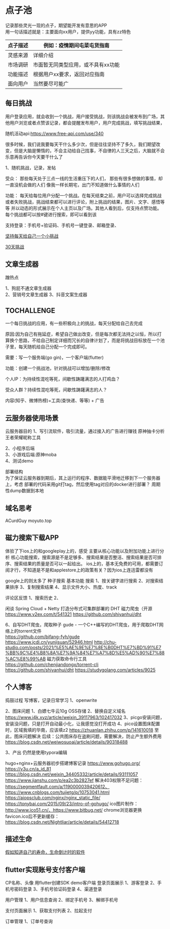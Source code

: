 # 点子池
记录那些灵光一现的点子，期望能开发有意思的APP  
用一句话描述就是：主要面向xx用户，提供yy功能，具有zz特色

| 点子描述 | 例如：疫情期间屯菜屯货指南         |
| -------- | ---------------------------------- |
| 灵感来源 | 详细介绍                           |
| 市场调研 | 市面暂无同类型应用，或不具有xx功能 |
| 功能描述 | 根据用户xx要求，返回对应指南       |
| 面向用户 | 当然要尽可能广                     |


## 每日挑战

用户登录应用，就会收到一个挑战，用户接受挑战，则该挑战会被发布到广场，其他用户浏览或者点赞该记录，都会提醒发布用户，用户完成挑战，填写挑战结果，

随机活动api:https://www.free-api.com/use/340


很多时候，我们说我要每天干什么多少次，但是往往坚持不了多久，我们期望改变，但是大脑是懒惰的，不会主动给自己找事，不自律的人三天之后，大脑就不会乐意再告诉你今天要干什么了


1、随机挑战，记录，发帖

受众：
那些每天处于三点一线的生活重压下的人们，
那些有很多想做的事情，却一直没机会做的人们
像我一样长期宅，出门不知道做什么事情的人们

功能：
每天给每位用户分配一个挑战。在每天结束之前，用户可以选择完成挑战或者失败挑战，挑战结束都可以进行评论，附上挑战的结果，图片、文字、感悟等等
并以动态的形式展示在个人主页以及广场。其他人看到后，仅支持点赞功能。
每个挑战都可以按#键进行搜索，即可以看到该

支持登录：手机号+验证码、手机号一键登录、邮箱登录、

[坚持每天给自己一个小挑战](https://www.jianshu.com/p/f154fd6fc8e9)

[30天挑战](https://zhuanlan.zhihu.com/p/28277044)



## 文章生成器
蹭热点

1、狗屁不通文章生成器  
2、营销号文章生成器
3、抖音文案生成器

## TOCHALLENGE
一个每日挑战的应用，有一些积极向上的挑战，每天分配给自己去完成

原因:因为自己有拖延症，希望自己做出改变，但是每次都无法持之以恒，所以打算换个思路，不给自己制定详细而冗长的自律计划了，而是将挑战目标放在一个池子里，每天随机给自己分配一个完成即可。

需要：写一个服务端(go gin)，一个客户端(flutter)

功能：创建一个挑战池，针对挑战可以增加/删除/修改

个人IP：为持续性混吃等死，间歇性踌躇满志的人打鸡血？

受众人群？持续性混吃等死，间歇性踌躇满志的人？



内容(知乎、微博热榜)+工具(查快递、等等) + 广告


## 云服务器使用场景

云服务器目的
1、写引流软件，吸引流量，通过接入的广告进行赚钱
	原神抽卡分析
	王者荣耀昵称工具

2、小程序后端  
3、小游戏后端:原神moba  
4、测试demo

部署结构  
为了保证云服务器到期后，其上运行的程序、数据能平滑地迁移到下一个服务器上，考虑
部署的代码采用git打tag，然后使用tag对应的docker进行部署？
周期性dump数据到本地

## 域名思考

ACurdGuy
moyuto.top

## 磁力搜索下载APP
体验了下ios上的和googleplay上的，感受
主要从核心功能以及附加功能上进行分析
核心功能搜索，搜索源是不是足够多、搜索结果是否整洁、搜索结果是否可排序、搜索结果的质量是否可以一起给出。
ios上的，基本无免费的可用，都需要订阅才行，不知道是不是和applestore上的政策有关？因为ios上连迅雷都没有

google上的则太多了
种子搜索
	基本功能
	搜索
		1、按关键字进行搜索
		2、对搜索结果排序
		3、复制搜索结果
		4、显示文件大小、热度、track

评论区反馈
1、搜索历史
2、

闲谈 Spring Cloud + Netty 打造分布式可集群部署的 DHT 磁力爬虫（开源
	https://www.v2ex.com/t/541321
	https://github.com/shiyanhui/dht

6、自写DHT爬虫，爬取种子
	gude - 一个C++编写的DHT爬虫，用于爬取DHT网络上的torrent文件  
		https://github.com/bifang-fyh/gude
		https://www.jcdi.cn/yunjisuan/52946.html
		http://chu-studio.com/posts/2021/%E5%AE%9E%E7%8E%B0DHT%E7%BD%91%E7%BB%9C%E4%B8%8A%E7%9A%84%E7%A7%8D%E5%AD%90%E7%88%AC%E8%99%AB
	磁力获取命令行工具
		https://github.com/chenjiandongx/torrent-cli
		https://github.com/shiyanhui/dht
	https://studygolang.com/articles/9025



## 个人博客
捣鼓过程
写博客，记录日常学习
1、openwrite

2、图床问题
	1、白嫖七牛云10g OSS存储
	2、替换自定义域名
		https://www.i4k.xyz/article/weixin_39117963/102417032
	3、picgo安装问题，安装没问题，只是打开自动最小化，让我感觉没打开成功
	4、pico设置图床配置时，区域我填的华南，应该填z2
		https://zhuanlan.zhihu.com/p/141610018
	至此，图床问题解决
	后续：公共图床存在盗刷问题，需要解决，防止产生额外费用
	https://blog.csdn.net/weiwosuoai/article/details/90318488

3、产出
仍然是使用typora编辑

hugo+nginx+云服务器初步搭建博客记录
	https://www.gohugo.org/
	https://v3u.cn/a_id_81
	https://blog.csdn.net/weixin_34405332/article/details/93111057
	https://www.jianshu.com/p/ea2c3b2827ef
	解决403权限不足问题：https://segmentfault.com/a/1190000039420612、https://www.cnblogs.com/tujietg/p/10753041.html
	https://aiopsclub.com/nginx/nginx_static_file/
	https://tonybai.com/2015/09/23/intro-of-gohugo/
	ico图片制作：http://www.ico51.cn/、https://www.bitbug.net/
	chrome浏览器更换favicon.ico后不更新缓存：https://blog.csdn.net/Nightliar/article/details/54412718

## 描述生命
[假如知道自己的寿命，生命倒计时的软件](https://v2ex.com/t/834157#reply40)


## flutter实现账号支付客户端

CP名称、头像
用flutter创建SDK demo客户端
登录页面展示
1、游客登录
2、手机号密码登录
3、手机号验证码登录
4、渠道登录

用户管理
1、用户信息查询
2、绑定手机号
3、解绑手机号


支付页面展示
1、获取支付列表
2、拉起支付

订单管理
1、订单号查询